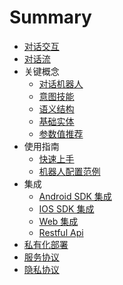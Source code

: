 # Summary

* [对话交互](README.md)
* [对话流](对话流.md)
* 关键概念
    * [对话机器人](对话机器人.md)
    * [意图技能](意图技能.md)
    * [语义结构](语义结构.md)
    * [基础实体](基础实体.md)
    * [参数值推荐](参数值推荐.md)
* 使用指南
    * [快速上手](快速上手.md)
    * [机器人配置范例](机器人配置范例.md)
* 集成
    * [Android SDK 集成](Android.md)
    * [IOS SDK 集成](ios.md)
    * [Web 集成](WebSDK.md)
    * [Restful Api](NiServer.md)
* [私有化部署](私有化部署.md)
* [服务协议](服务协议.md)
* [隐私协议](隐私协议.md)

